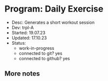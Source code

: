 # Program:  Daily Exercise
- Desc:     Generates a short workout session
- Dev:      trpl-A
- Started:  19.07.23
- Updated:  17.10.23
- Status:     
    * work-in-progress
    * connected to git? yes
    * connected to github? yes

## More notes


<end>